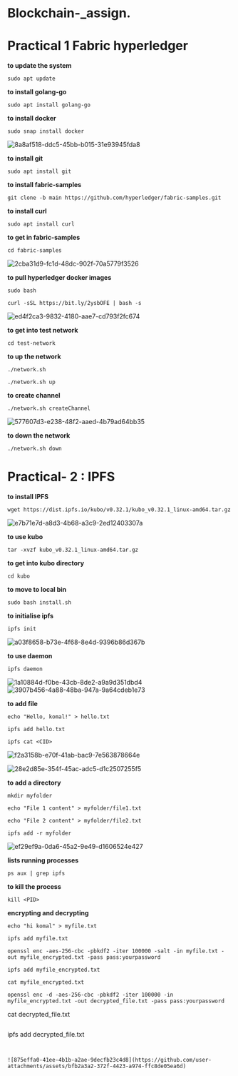 # Blockchain-_assign.

# Practical 1 Fabric hyperledger

**to update the system**
```
sudo apt update
```

**to install golang-go**
```
sudo apt install golang-go
```
**to install docker**
```
sudo snap install docker
```
![8a8af518-ddc5-45bb-b015-31e93945fda8](https://github.com/user-attachments/assets/e3c987c4-4594-4e55-a280-12e2137269a3)


**to install git**
```
sudo apt install git
```
**to install fabric-samples**
```
git clone -b main https://github.com/hyperledger/fabric-samples.git
```
**to install curl**
```
sudo apt install curl
```
**to get in fabric-samples**
```
cd fabric-samples
```
![2cba31d9-fc1d-48dc-902f-70a5779f3526](https://github.com/user-attachments/assets/cebdcbdb-c977-4eae-9bea-edab7f081a58)



**to pull hyperledger docker images**
```
sudo bash
```

```
curl -sSL https://bit.ly/2ysbOFE | bash -s
```

![ed4f2ca3-9832-4180-aae7-cd793f2fc674](https://github.com/user-attachments/assets/222da943-c27b-43f8-98dc-beabe8526bff)



**to get into test network**
```
cd test-network
```

**to up the network**
```
./network.sh
```
```
./network.sh up
```


**to create channel**
```
./network.sh createChannel
```

![577607d3-e238-48f2-aaed-4b79ad64bb35](https://github.com/user-attachments/assets/b8650b72-6c7f-4cb8-84de-b27f3ed369e2)

**to down the network**
```
./network.sh down
```



# Practical- 2 : IPFS
**to install IPFS**
```
wget https://dist.ipfs.io/kubo/v0.32.1/kubo_v0.32.1_linux-amd64.tar.gz
```
![e7b71e7d-a8d3-4b68-a3c9-2ed12403307a](https://github.com/user-attachments/assets/1a9d4056-e32b-4dd1-a7e4-4228cb29f54f)





**to use kubo**
```
tar -xvzf kubo_v0.32.1_linux-amd64.tar.gz
```

**to get into kubo directory**
```
cd kubo
```



**to move to local bin**
```
sudo bash install.sh
```


**to initialise ipfs**
```
ipfs init
```


![a03f8658-b73e-4f68-8e4d-9396b86d367b](https://github.com/user-attachments/assets/945f33db-ce25-435c-beeb-9cd3be87148d)





**to use daemon**
```
ipfs daemon
```


![1a10884d-f0be-43cb-8de2-a9a9d351dbd4](https://github.com/user-attachments/assets/f636effd-5af5-4617-8883-e90abdaeb013)
![3907b456-4a88-48ba-947a-9a64cdeb1e73](https://github.com/user-attachments/assets/a2021bb2-6f4e-4fe2-87e2-ee1da9d4360b)




**to add file**
```
echo "Hello, komal!" > hello.txt
```
```
ipfs add hello.txt
```
```
ipfs cat <CID>
```

![f2a3158b-e70f-41ab-bac9-7e563878664e](https://github.com/user-attachments/assets/11709bdb-cf54-426e-97f2-a1ed1e4f42de)


![28e2d85e-354f-45ac-adc5-d1c2507255f5](https://github.com/user-attachments/assets/6cf2ae19-b43b-4af6-ad9a-064bafd03c86)





**to add a directory**
```
mkdir myfolder
```
```
echo "File 1 content" > myfolder/file1.txt
```
```
echo "File 2 content" > myfolder/file2.txt
```
```
ipfs add -r myfolder
```

![ef29ef9a-0da6-45a2-9e49-d1606524e427](https://github.com/user-attachments/assets/8abfa404-9580-44c5-b169-8a9fe5f28ecf)





**lists running processes**
```
ps aux | grep ipfs
```


**to kill the process**
```
kill <PID>
```


**encrypting and decrypting**
```
echo "hi komal" > myfile.txt
```
```
ipfs add myfile.txt
```
```
openssl enc -aes-256-cbc -pbkdf2 -iter 100000 -salt -in myfile.txt -out myfile_encrypted.txt -pass pass:yourpassword
```
```
ipfs add myfile_encrypted.txt
```
```
cat myfile_encrypted.txt
```
```
openssl enc -d -aes-256-cbc -pbkdf2 -iter 100000 -in myfile_encrypted.txt -out decrypted_file.txt -pass pass:yourpassword
```
cat decrypted_file.txt
```
```
ipfs add decrypted_file.txt
```


![875effa0-41ee-4b1b-a2ae-9decfb23c4d8](https://github.com/user-attachments/assets/bfb2a3a2-372f-4423-a974-ffc8de05ea6d)





